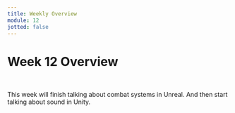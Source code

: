```yaml
---
title: Weekly Overview
module: 12
jotted: false
---
```


# Week 12 Overview <br />


<br />


This week will finish talking about combat systems in Unreal.  And then start talking about sound in Unity.

